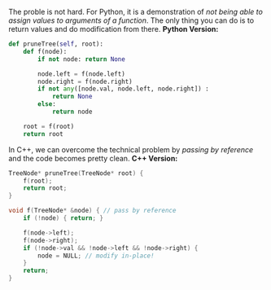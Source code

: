 The proble is not hard. For Python, it is a demonstration of *not being able to assign values to arguments of a function*. The only thing you can do is to return values and do modification from there.
**Python Version:**  
```python
def pruneTree(self, root):
	def f(node):
		if not node: return None

		node.left = f(node.left)
		node.right = f(node.right)
		if not any([node.val, node.left, node.right]) :
			return None
		else:
			return node

	root = f(root)
	return root
```
In C++, we can overcome the technical problem by *passing by reference* and the code becomes pretty clean.
**C++ Version:**  
```cpp
TreeNode* pruneTree(TreeNode* root) {
	f(root);
	return root;
}

void f(TreeNode* &node) { // pass by reference
	if (!node) { return; }

	f(node->left);
	f(node->right);
	if (!node->val && !node->left && !node->right) { 
		node = NULL; // modify in-place!
	}
	return;
}
```
